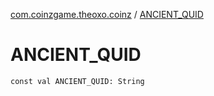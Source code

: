 [com.coinzgame.theoxo.coinz](index.md) / [ANCIENT_QUID](.)

# ANCIENT_QUID

`const val ANCIENT_QUID: String`